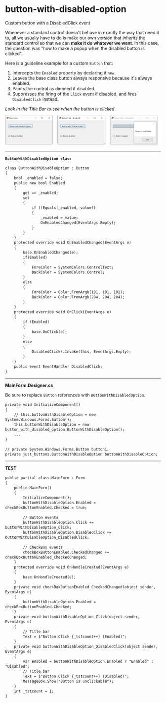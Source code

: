 # button-with-disabled-option
Custom button with a DisabledClick event

Whenever a standard control doesn't behave in exactly the way that need it to, all we usually have to do is make our own version that _inherits_ the standard control so that we can **make it do whatever we want**. In this case, the question was "how to make a popup when the disabled button is clicked".

Here is a guideline example for a custom `Button` that:

1. Intercepts the `Enabled` property by declaring it `new`.
1. Leaves the base class button always responsive because it's always enabled.
2. Paints the control as dimmed if disabled.
3. Suppresses the firing of the `Click` event if disabled, and fires `DisabledClick` instead.

*Look in the Title Bar to see when the button is clicked.* 

![screenshot](https://github.com/IVSoftware/button-with-disabled-option/blob/master/button-with-disabled-option/ReadMe/screenshot.png)

***
**`ButtonWithDisabledOption class`**


    class ButtonWithDisableOption : Button
    {
        bool _enabled = false;
        public new bool Enabled
        {
            get => _enabled;
            set
            {
                if (!Equals(_enabled, value))
                {
                    _enabled = value;
                    OnEnabledChanged(EventArgs.Empty);
                }
            }
        }
        protected override void OnEnabledChanged(EventArgs e)
        {
            base.OnEnabledChanged(e);
            if(Enabled)
            {
                ForeColor = SystemColors.ControlText;
                BackColor = SystemColors.Control;
            }
            else
            {
                ForeColor = Color.FromArgb(191, 191, 191);
                BackColor = Color.FromArgb(204, 204, 204);
            }
        }
        protected override void OnClick(EventArgs e)
        {
            if (Enabled)
            {
                base.OnClick(e);
            }
            else
            {
                DisabledClick?.Invoke(this, EventArgs.Empty);
            }
        }
        public event EventHandler DisabledClick;
    }

***
**MainForm.Designer.cs**

Be sure to replace `Button` references with `ButtonWithDisabledOption`.


    private void InitializeComponent()
    {
        // this.buttonWithDisableOption = new System.Windows.Forms.Button();
        this.buttonWithDisableOption = new button_with_disabled_option.ButtonWithDisableOption();
        ...
    }

    // private System.Windows.Forms.Button button1;
    private just_buttons.ButtonWithDisableOption buttonWithDisableOption;

***
**TEST**

    public partial class MainForm : Form
    {
        public MainForm()
        {
            InitializeComponent();
            buttonWithDisableOption.Enabled = checkBoxButtonEnabled.Checked = true;

            // Button events
            buttonWithDisableOption.Click += buttonWithDisableOption_Click;
            buttonWithDisableOption.DisabledClick += buttonWithDisableOption_DisabledClick;

            // CheckBox events
            checkBoxButtonEnabled.CheckedChanged += checkBoxButtonEnabled_CheckedChanged;
        }
        protected override void OnHandleCreated(EventArgs e)
        {
            base.OnHandleCreated(e);
        }
        private void checkBoxButtonEnabled_CheckedChanged(object sender, EventArgs e)
        {
            buttonWithDisableOption.Enabled = checkBoxButtonEnabled.Checked;
        }
        private void buttonWithDisableOption_Click(object sender, EventArgs e)
        {
            // Title bar
            Text = $"Button Click {_tstcount++} (Enabled)";  
        }
        private void buttonWithDisableOption_DisabledClick(object sender, EventArgs e)
        {
            var enabled = buttonWithDisableOption.Enabled ? "Enabled" : "Disabled";
            // Title bar
            Text = $"Button Click {_tstcount++} (Disabled)";
            MessageBox.Show("Button is unclickable");
        }
        int _tstcount = 1;
    }
